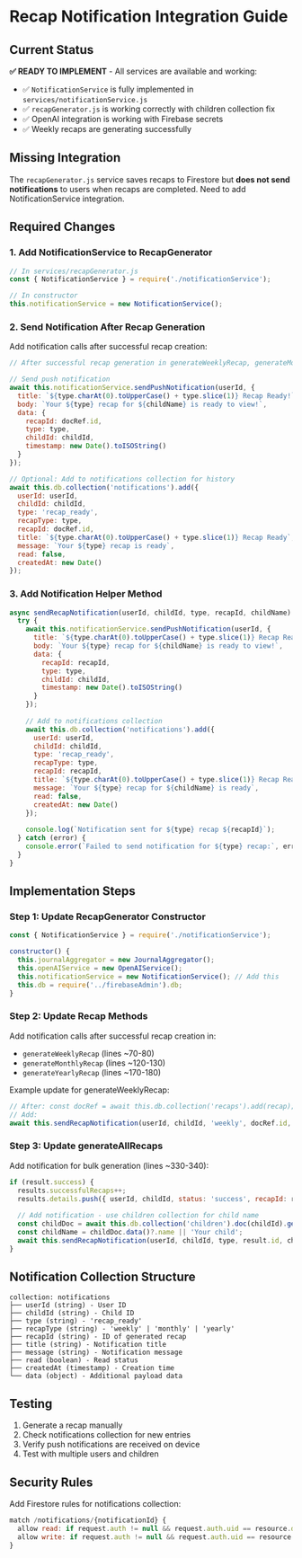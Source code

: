 # Recap Notification Integration Guide

## Current Status
**✅ READY TO IMPLEMENT** - All services are available and working:
- ✅ `NotificationService` is fully implemented in `services/notificationService.js`
- ✅ `recapGenerator.js` is working correctly with children collection fix
- ✅ OpenAI integration is working with Firebase secrets
- ✅ Weekly recaps are generating successfully

## Missing Integration
The `recapGenerator.js` service saves recaps to Firestore but **does not send notifications** to users when recaps are completed. Need to add NotificationService integration.

## Required Changes

### 1. Add NotificationService to RecapGenerator
```javascript
// In services/recapGenerator.js
const { NotificationService } = require('./notificationService');

// In constructor
this.notificationService = new NotificationService();
```

### 2. Send Notification After Recap Generation
Add notification calls after successful recap creation:

```javascript
// After successful recap generation in generateWeeklyRecap, generateMonthlyRecap, generateYearlyRecap

// Send push notification
await this.notificationService.sendPushNotification(userId, {
  title: `${type.charAt(0).toUpperCase() + type.slice(1)} Recap Ready!`,
  body: `Your ${type} recap for ${childName} is ready to view!`,
  data: {
    recapId: docRef.id,
    type: type,
    childId: childId,
    timestamp: new Date().toISOString()
  }
});

// Optional: Add to notifications collection for history
await this.db.collection('notifications').add({
  userId: userId,
  childId: childId,
  type: 'recap_ready',
  recapType: type,
  recapId: docRef.id,
  title: `${type.charAt(0).toUpperCase() + type.slice(1)} Recap Ready`,
  message: `Your ${type} recap is ready`,
  read: false,
  createdAt: new Date()
});
```

### 3. Add Notification Helper Method
```javascript
async sendRecapNotification(userId, childId, type, recapId, childName) {
  try {
    await this.notificationService.sendPushNotification(userId, {
      title: `${type.charAt(0).toUpperCase() + type.slice(1)} Recap Ready!`,
      body: `Your ${type} recap for ${childName} is ready to view!`,
      data: {
        recapId: recapId,
        type: type,
        childId: childId,
        timestamp: new Date().toISOString()
      }
    });
    
    // Add to notifications collection
    await this.db.collection('notifications').add({
      userId: userId,
      childId: childId,
      type: 'recap_ready',
      recapType: type,
      recapId: recapId,
      title: `${type.charAt(0).toUpperCase() + type.slice(1)} Recap Ready`,
      message: `Your ${type} recap for ${childName} is ready`,
      read: false,
      createdAt: new Date()
    });
    
    console.log(`Notification sent for ${type} recap ${recapId}`);
  } catch (error) {
    console.error(`Failed to send notification for ${type} recap:`, error);
  }
}
```

## Implementation Steps

### Step 1: Update RecapGenerator Constructor
```javascript
const { NotificationService } = require('./notificationService');

constructor() {
  this.journalAggregator = new JournalAggregator();
  this.openAIService = new OpenAIService();
  this.notificationService = new NotificationService(); // Add this
  this.db = require('../firebaseAdmin').db;
}
```

### Step 2: Update Recap Methods
Add notification calls after successful recap creation in:
- `generateWeeklyRecap` (lines ~70-80)
- `generateMonthlyRecap` (lines ~120-130)
- `generateYearlyRecap` (lines ~170-180)

Example update for generateWeeklyRecap:
```javascript
// After: const docRef = await this.db.collection('recaps').add(recap);
// Add:
await this.sendRecapNotification(userId, childId, 'weekly', docRef.id, journalData.childName);
```

### Step 3: Update generateAllRecaps
Add notification for bulk generation (lines ~330-340):
```javascript
if (result.success) {
  results.successfulRecaps++;
  results.details.push({ userId, childId, status: 'success', recapId: result.id });
  
  // Add notification - use children collection for child name
  const childDoc = await this.db.collection('children').doc(childId).get();
  const childName = childDoc.data()?.name || 'Your child';
  await this.sendRecapNotification(userId, childId, type, result.id, childName);
}
```

## Notification Collection Structure

```
collection: notifications
├── userId (string) - User ID
├── childId (string) - Child ID  
├── type (string) - 'recap_ready'
├── recapType (string) - 'weekly' | 'monthly' | 'yearly'
├── recapId (string) - ID of generated recap
├── title (string) - Notification title
├── message (string) - Notification message
├── read (boolean) - Read status
├── createdAt (timestamp) - Creation time
└── data (object) - Additional payload data
```

## Testing

1. Generate a recap manually
2. Check notifications collection for new entries
3. Verify push notifications are received on device
4. Test with multiple users and children

## Security Rules
Add Firestore rules for notifications collection:
```javascript
match /notifications/{notificationId} {
  allow read: if request.auth != null && request.auth.uid == resource.data.userId;
  allow write: if request.auth != null && request.auth.uid == resource.data.userId;
}
```
